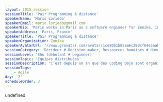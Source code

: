 ```yaml
---
layout: 2015_session
sessionTitle: 'Pair Programming à distance'
speakerName: 'Mario Loriedo'
speakerEmail: mario.loriedo@gmail.com
speakerBio: 'Mario works in Paris as a software engineer for Zenika. In the past he has been software engineer at IBM and security expert for the Italian government. He is currently interested in software craftsmanship and has recently discovered Docker containers as a mean to build isolated and repeatable development environments. He has won the Paris Docker Hackathon with the project Sublime Docker and developed doclipser, an eclipse plugin to edit Dockerfiles. He is currently working on Capybara a tool to write Dockerfiles driven by tests.'
speakerAddress: 'Paris, France'
speakerTitle: 'Pair Programming à distance'
speakerOrganization: Zenika
speakerAvatarUrl: '//www.gravatar.com/avatar/1ce80b1b85aa6c280cf64e5aab262558?size=200&default=mm'
sessionCategory: 'Décideur # Decision maker, Ressources humaines # Human resources, Encadrement, coach # Trainer, mentor, coach, Architecte # Architect, Développeur # Developer, Designer, Data scientist'
sessionLevel: 'Shu (débutant # beginner)'
sessionTopic: 'Equipes distribuéss'
sessionDescription: "C’est depuis un an que des Coding Dojo sont organisés en interne chez Zenika. Au début, l’éparpillement des développeurs sur plusieurs agences en France a  été un obstacle. Mais, au fur et à mesure d’expérimenter des outils pour rendre le pair programming à distance plus agréable, ce rendez-vous mensuel est devenu incontournable pour la tribu des crafstman Zenika.\n\nCe talk est notre retour d’experience sur cette pratique avec la revue des outils testés et quelques astuces pour importer cette pratique chez vous.\n"
sessionTags:
    - Agile
day: '2'
scheduleOrder: 3
---
```


undefined
